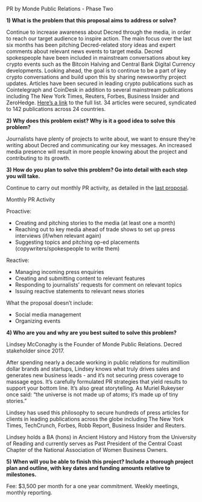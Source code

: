 PR by Monde Public Relations - Phase Two

**1) What is the problem that this proposal aims to address or solve?**

Continue to increase awareness about Decred through the media, in order to reach our target audience to inspire action. The main focus over the last six months has been pitching Decred-related story ideas and expert comments about relevant news events to target media. Decred spokespeople have been included in mainstream conversations about key crypto events such as the Bitcoin Halving and Central Bank Digital Currency developments. Looking ahead, the goal is to continue to be a part of key crypto conversations and build upon this by sharing newsworthy project updates. Articles have been secured in leading crypto publications such as Cointelegraph and CoinDesk in addition to several mainstream publications including The New York Times, Reuters, Forbes, Business Insider and ZeroHedge. [Here’s a link](https://github.com/decredcommunity/pr/blob/release/monde-pr-media-coverage.csv) to the full list. 34 articles were secured, syndicated to 142 publications across 24 countries. 

****2) Why does this problem exist? Why is it a good idea to solve this problem?****

Journalists have plenty of projects to write about, we want to ensure they’re writing about Decred and communicating our key messages. An increased media presence will result in more people knowing about the project and contributing to its growth. 

****3) How do you plan to solve this problem? Go into detail with each step you will take.****

Continue to carry out monthly PR activity, as detailed in the [last proposal](https://proposals.decred.org/proposals/bdd02d82547bd78fc95939c1e2b3df21ebec6e8d31444df5bea3c133b0199f05).
 
Monthly PR Activity 
 
Proactive: 
- Creating and pitching stories to the media (at least one a month) 
- Reaching out to key media ahead of trade shows to set up press interviews (if/when relevant again) 
- Suggesting topics and pitching op-ed placements (copywriters/spokespeople to write them) 
 
Reactive: 
- Managing incoming press enquiries 
- Creating and submitting content to relevant features 
- Responding to journalists’ requests for comment on relevant topics 
- Issuing reactive statements to relevant news stories 

What the proposal doesn’t include: 
- Social media management
- Organizing events 

**4) Who are you and why are you best suited to solve this problem?**

Lindsey McConaghy is the Founder of Monde Public Relations. Decred stakeholder since 2017.  
 
After spending nearly a decade working in public relations for multimillion dollar brands and startups, Lindsey knows what truly drives sales and generates new business leads - and it’s not securing press coverage to massage egos. It’s carefully formulated PR strategies that yield results to support your bottom line. It’s also great storytelling. As Muriel Rukeyser once said: “the universe is not made up of atoms; it’s made up of tiny stories.”
 
Lindsey has used this philosophy to secure hundreds of press articles for clients in leading publications across the globe including The New York Times, TechCrunch, Forbes, Robb Report, Business Insider and Reuters. 
 
Lindsey holds a BA (hons) in Ancient History and History from the University of Reading and currently serves as Past President of the Central Coast Chapter of the National Association of Women Business Owners.

**5) When will you be able to finish this project? Include a thorough project plan and outline, with key dates and funding amounts relative to milestones.**
 
Fee: $3,500 per month for a one year commitment. Weekly meetings, monthly reporting.